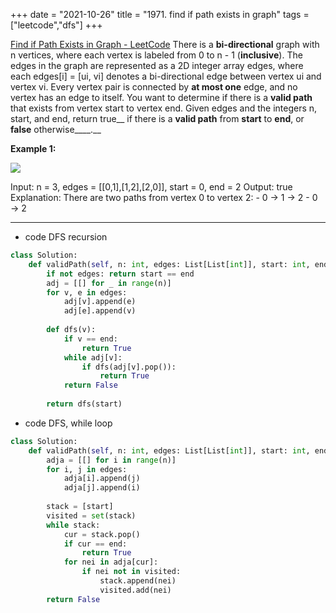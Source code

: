 +++ 
date = "2021-10-26"
title = "1971. find if path exists in graph"
tags = ["leetcode","dfs"]
+++

[Find if Path Exists in Graph - LeetCode](https://leetcode.com/problems/find-if-path-exists-in-graph/)
There is a **bi-directional** graph with n vertices, where each vertex is labeled from 0 to n - 1 (**inclusive**). The edges in the graph are represented as a 2D integer array edges, where each edges[i] = [ui, vi] denotes a bi-directional edge between vertex ui and vertex vi. Every vertex pair is connected by **at most one** edge, and no vertex has an edge to itself.
You want to determine if there is a **valid path** that exists from vertex start to vertex end.
Given edges and the integers n, start, and end, return true__ if there is a **valid path** from __start__ to __end__, or __false__ otherwise____.__
 
**Example 1:**

![](https://assets.leetcode.com/uploads/2021/08/14/validpath-ex1.png)

Input: n = 3, edges = [[0,1],[1,2],[2,0]], start = 0, end = 2 Output: true Explanation: There are two paths from vertex 0 to vertex 2: - 0 → 1 → 2 - 0 → 2

---
- code DFS recursion
```py
class Solution:
    def validPath(self, n: int, edges: List[List[int]], start: int, end: int) -> bool:
        if not edges: return start == end
        adj = [[] for _ in range(n)]
        for v, e in edges:
            adj[v].append(e)
            adj[e].append(v)
            
        def dfs(v):
            if v == end:
                return True
            while adj[v]:
                if dfs(adj[v].pop()):
                    return True
            return False
            
        return dfs(start)
```
- code  DFS, while loop
```py
class Solution:
    def validPath(self, n: int, edges: List[List[int]], start: int, end: int) -> bool:
        adja = [[] for i in range(n)]
        for i, j in edges:
            adja[i].append(j)
            adja[j].append(i)
            
        stack = [start]
        visited = set(stack)
        while stack:
            cur = stack.pop()
            if cur == end:
                return True
            for nei in adja[cur]:
                if nei not in visited:
                    stack.append(nei)
                    visited.add(nei)
        return False
```
